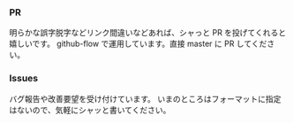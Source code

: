 ### PR

明らかな誤字脱字などリンク間違いなどあれば、シャっと PR を投げてくれると嬉しいです。
github-flow で運用しています。直接 master に PR してください。

### Issues

バグ報告や改善要望を受け付けています。
いまのところはフォーマットに指定はないので、気軽にシャッと書いてください。
